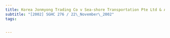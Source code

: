 ```yaml
---
title: Korea Jonmyong Trading Co v Sea-shore Transportation Pte Ltd & Another 
subtitle: "[2002] SGHC 276 / 22\_November\_2002"
tags:


---
```


